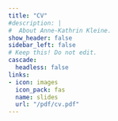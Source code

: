 ```yaml
---
title: "CV"
#description: |
#  About Anne-Kathrin Kleine.
show_header: false
sidebar_left: false
# Keep this! Do not edit.
cascade:
  headless: false
links:
- icon: images
  icon_pack: fas
  name: slides
  url: "/pdf/cv.pdf"
---
```


